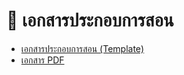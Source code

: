 # 📖 เอกสารประกอบการสอน
- [เอกสารประกอบการสอน  (Template) ](https://mega.nz/file/SHpnUb4K#1BQFOLFJ_ZJXsbB57Q0Oo-_ArEz5VYvx8BJpkyBsfAw)
- [เอกสาร PDF](https://mega.nz/file/fLgzTQ5K#xs8z4tuRFCk5qQSGa0-XfVFMjnc-_-9jwCec0Y8I668)
